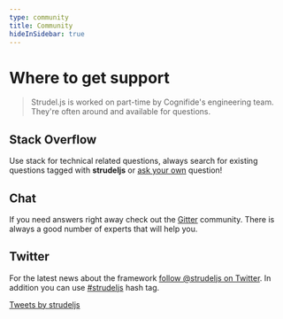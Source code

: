 ```yaml
---
type: community
title: Community
hideInSidebar: true
---
```


# Where to get support

> Strudel.js is worked on part-time by Cognifide's engineering team. They're often around and available for questions.

##  Stack Overflow 

Use stack for technical related questions, always search for existing questions tagged with **strudeljs** or [ask your own](https://stackoverflow.com/questions/ask/advice?tags=strudeljs) question!

## Chat

If you need answers right away check out the [Gitter](https://gitter.im/strudel-js) community. There is always a good number of experts that will help you.

## Twitter
For the latest news about the framework [follow @strudeljs on Twitter](http://www.twitter.com/strudeljs). In addition you can use [#strudeljs](https://twitter.com/hashtag/strudeljs?f=tweets) hash tag.

<a class="twitter-timeline" data-height="500" data-chrome="noheader noborders" href="https://twitter.com/strudeljs?ref_src=twsrc%5Etfw">Tweets by strudeljs</a> <script async src="https://platform.twitter.com/widgets.js" charset="utf-8"></script>